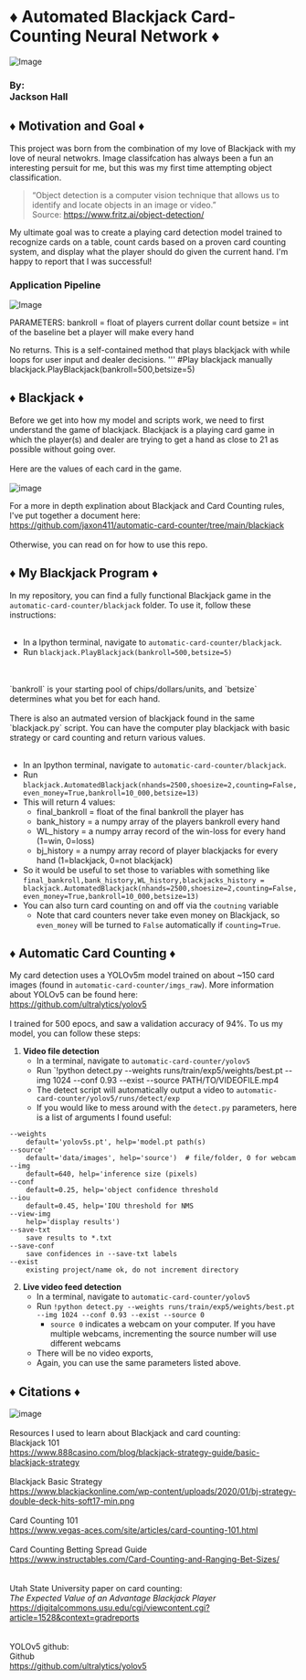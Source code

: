 # ♦ Automated Blackjack Card-Counting Neural Network ♦

![Image](https://i.imgur.com/yZyI7BS.png)

### By:<br />Jackson Hall

## ♦ Motivation and Goal ♦

This project was born from the combination of my love of Blackjack with my love of neural netwokrs. Image classifcation has always been a fun an interesting persuit for me, but this was my first time attempting object classification.

> “Object detection is a computer vision technique that allows us to identify and locate objects in an image or video.”<br />
Source: https://www.fritz.ai/object-detection/

My ultimate goal was to create a playing card detection model trained to recognize cards on a table, count cards based on a proven card counting system, and display what the player should do given the current hand. I'm happy to report that I was successful!

### Application Pipeline
![Image](https://i.imgur.com/lxMtN9l.png)

PARAMETERS:
bankroll = float of players current dollar count
betsize = int of the baseline bet a player will make every hand

No returns. This is a self-contained method
that plays blackjack with while loops for user input and dealer decisions.
'''
#Play blackjack manually
blackjack.PlayBlackjack(bankroll=500,betsize=5)

## ♦ Blackjack ♦

Before we get into how my model and scripts work, we need to first understand the game of blackjack. Blackjack is a playing card game in which the player(s) and dealer are trying to get a hand as close to 21 as possible without going over.
<br />
<br />
Here are the values of each card in the game.
<br />
<br />
![image](https://1502298981.rsc.cdn77.org/media/1286/backjack-card-values.jpg?width=500&height=281.25)
<br />

For a more in depth explination about Blackjack and Card Counting rules, I've put together a document here:<br />
https://github.com/jaxon411/automatic-card-counter/tree/main/blackjack
<br />
<br />
Otherwise, you can read on for how to use this repo.

## ♦ My Blackjack Program ♦
In my repository, you can find a fully functional Blackjack game in the `automatic-card-counter/blackjack` folder. To use it, follow these instructions:
<br />
<br />
- In a Ipython terminal, navigate to `automatic-card-counter/blackjack`.
- Run `blackjack.PlayBlackjack(bankroll=500,betsize=5)`
<br />
<br />
`bankroll` is your starting pool of chips/dollars/units, and `betsize` determines what you bet for each hand.
<br />
<br />
There is also an autmated version of blackjack found in the same `blackjack.py` script. You can have the computer play blackjack with basic strategy or card counting and return various values.
<br />
<br />

- In an Ipython terminal, navigate to `automatic-card-counter/blackjack`.
- Run `blackjack.AutomatedBlackjack(nhands=2500,shoesize=2,counting=False,even_money=True,bankroll=10_000,betsize=13)`
- This will return 4 values: 
  - final_bankroll = float of the final bankroll the player has
  - bank_history = a numpy array of the players bankroll every hand
  - WL_history = a numpy array record of the win-loss for every hand (1=win, 0=loss)
  - bj_history = a numpy array record of player blackjacks for every hand (1=blackjack, 0=not blackjack)
- So it would be useful to set those to variables with something like <br />
`final_bankroll,bank_history,WL_history,blackjacks_history = blackjack.AutomatedBlackjack(nhands=2500,shoesize=2,counting=False,even_money=True,bankroll=10_000,betsize=13)`
- You can also turn card counting on and off via the `coutning` variable
  - Note that card counters never take even money on Blackjack, so `even_money` will be turned to `False` automatically if `counting=True`.

## ♦ Automatic Card Counting ♦
My card detection uses a YOLOv5m model trained on about ~150 card images (found in `automatic-card-counter/imgs_raw`). More information about YOLOv5 can be found here:<br />
https://github.com/ultralytics/yolov5
<br />
<br />
I trained for 500 epocs, and saw a validation accuracy of 94%. To us my model, you can follow these steps:<br />
1. **Video file detection**
   - In a terminal, navigate to `automatic-card-counter/yolov5`
   - Run `!python detect.py --weights runs/train/exp5/weights/best.pt --img 1024 --conf 0.93 --exist --source PATH/TO/VIDEOFILE.mp4
   - The detect script will automatically output a video to `automatic-card-counter/yolov5/runs/detect/exp`
   - If you would like to mess around with the `detect.py` parameters, here is a list of arguments I found useful:
```
--weights
    default='yolov5s.pt', help='model.pt path(s)
--source'
    default='data/images', help='source')  # file/folder, 0 for webcam
--img
    default=640, help='inference size (pixels)
--conf
    default=0.25, help='object confidence threshold
--iou
    default=0.45, help='IOU threshold for NMS
--view-img
    help='display results')
--save-txt
    save results to *.txt
--save-conf
    save confidences in --save-txt labels
--exist
    existing project/name ok, do not increment directory
   ```
2. **Live video feed detection**
   - In a terminal, navigate to `automatic-card-counter/yolov5`
   - Run `!python detect.py --weights runs/train/exp5/weights/best.pt --img 1024 --conf 0.93 --exist --source 0`
     - `source 0` indicates a webcam on your computer. If you have multiple webcams, incrementing the source number will use different webcams 
   - There will be no video exports, 
   - Again, you can use the same parameters listed above.
## ♦ Citations ♦
![image](https://i.imgur.com/f1rWEFt.png)
<br />
<br />
Resources I used to learn about Blackjack and card counting:<br />
Blackjack 101<br />
https://www.888casino.com/blog/blackjack-strategy-guide/basic-blackjack-strategy
<br />
<br />
Blackjack Basic Strategy<br />
https://www.blackjackonline.com/wp-content/uploads/2020/01/bj-strategy-double-deck-hits-soft17-min.png
<br />
<br />
Card Counting 101<br />
https://www.vegas-aces.com/site/articles/card-counting-101.html
<br />
<br />
Card Counting Betting Spread Guide<br />
https://www.instructables.com/Card-Counting-and-Ranging-Bet-Sizes/
<br />
<br />
<br />
Utah State University paper on card counting:<br />
*The Expected Value of an Advantage Blackjack Player*<br />
https://digitalcommons.usu.edu/cgi/viewcontent.cgi?article=1528&context=gradreports
<br />
<br />
<br />
YOLOv5 github:<br />
Github<br />
https://github.com/ultralytics/yolov5

